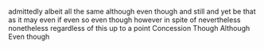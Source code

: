 admittedly
albeit
all the same
although
even though
and still
and yet
be that as it may
even if
even so
even though
however
in spite of
nevertheless
nonetheless
regardless of this
up to a point
Concession
Though
Although
Even though
